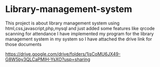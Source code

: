 # Library-management-system
This project is about library management system using html,css,javascript,php,mysql and just added some features like qrcode scanning for attendance
I have implemented my program for the library management system in my system so I have attached the drive link for those documents

https://drive.google.com/drive/folders/1jsCoMU6JX49-G8W5by3QLCaPMIH-YsXO?usp=sharing

